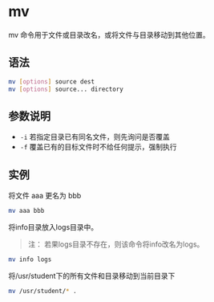# mv

mv 命令用于文件或目录改名，或将文件与目录移动到其他位置。

## 语法

```bash
mv [options] source dest
mv [options] source... directory
```

## 参数说明

- `-i` 若指定目录已有同名文件，则先询问是否覆盖
- `-f` 覆盖已有的目标文件时不给任何提示，强制执行

## 实例

将文件 aaa 更名为 bbb

```bash
mv aaa bbb
```

将info目录放入logs目录中。

> 注： 若果logs目录不存在，则该命令将info改名为logs。

```bash
mv info logs
```
将/usr/student下的所有文件和目录移动到当前目录下

```bash
mv /usr/student/* .
```
